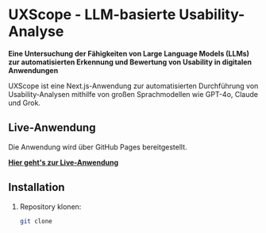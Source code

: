 # UXScope - LLM-basierte Usability-Analyse

**Eine Untersuchung der Fähigkeiten von Large Language Models (LLMs) zur automatisierten Erkennung und Bewertung von Usability in digitalen Anwendungen**

UXScope ist eine Next.js-Anwendung zur automatisierten Durchführung von Usability-Analysen mithilfe von großen Sprachmodellen wie GPT-4o, Claude und Grok.

## Live-Anwendung

Die Anwendung wird über GitHub Pages bereitgestellt.

**[Hier geht's zur Live-Anwendung](https://nichtkarim.github.io/Bachelorprojekt/)**

## Installation

1. Repository klonen:
   ```bash
   git clone